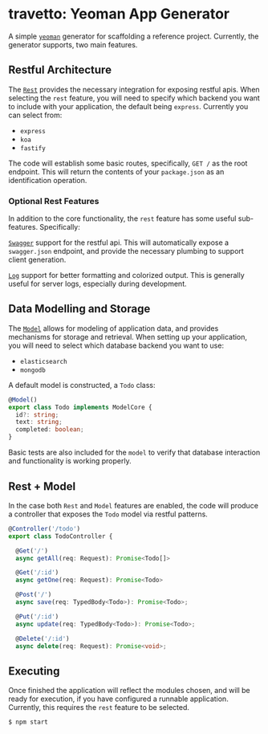 travetto: Yeoman App Generator
===
A simple [`yeoman`](http://yeoman.io) generator for scaffolding a reference project.  Currently, the generator supports, two main features.

## Restful Architecture
The [`Rest`](https://github.com/travetto/travetto/tree/master/module/rest) provides the necessary integration for exposing restful apis.  When selecting the `rest` feature, you will need to specify which backend you want to include with your application, the default being `express`.  Currently you can select from:
* `express`
* `koa`
* `fastify`

The code will establish some basic routes, specifically, `GET /` as the root endpoint.  This will return the contents of your `package.json` as an identification operation.  

### Optional Rest Features
In addition to the core functionality, the `rest` feature has some useful sub-features.  Specifically:

[`Swagger`](https://github.com/travetto/travetto/tree/master/module/swagger) support for the restful api.  This will automatically expose a `swagger.json` endpoint, and provide the necessary plumbing to support client generation.

[`Log`](https://github.com/travetto/travetto/tree/master/module/log) support for better formatting and colorized output.  This is generally useful for server logs, especially during development.

## Data Modelling and Storage
The [`Model`](https://github.com/travetto/travetto/tree/master/module/model) allows for modeling of application data, and provides mechanisms for storage and retrieval.  When setting up your application, you will need to select which database backend you want to use:
* `elasticsearch`
* `mongodb`
<!-- * ...more to come -->

A default model is constructed, a `Todo` class:
```typescript
@Model()
export class Todo implements ModelCore {
  id?: string;
  text: string;
  completed: boolean;
}
```

Basic tests are also included for the `model` to verify that database interaction and functionality is working properly.

## Rest + Model
In the case both `Rest` and `Model` features are enabled, the code will produce a controller that exposes the `Todo` model via restful patterns.

```typescript 
@Controller('/todo')
export class TodoController {

  @Get('/')
  async getAll(req: Request): Promise<Todo[]>

  @Get('/:id')
  async getOne(req: Request): Promise<Todo>

  @Post('/')
  async save(req: TypedBody<Todo>): Promise<Todo>;

  @Put('/:id')
  async update(req: TypedBody<Todo>): Promise<Todo>;

  @Delete('/:id')
  async delete(req: Request): Promise<void>;
```  

## Executing

Once finished the application will reflect the modules chosen, and will be ready for execution, if you have configured a runnable application.  Currently, this requires the `rest` feature to be selected.

```bash
$ npm start
```